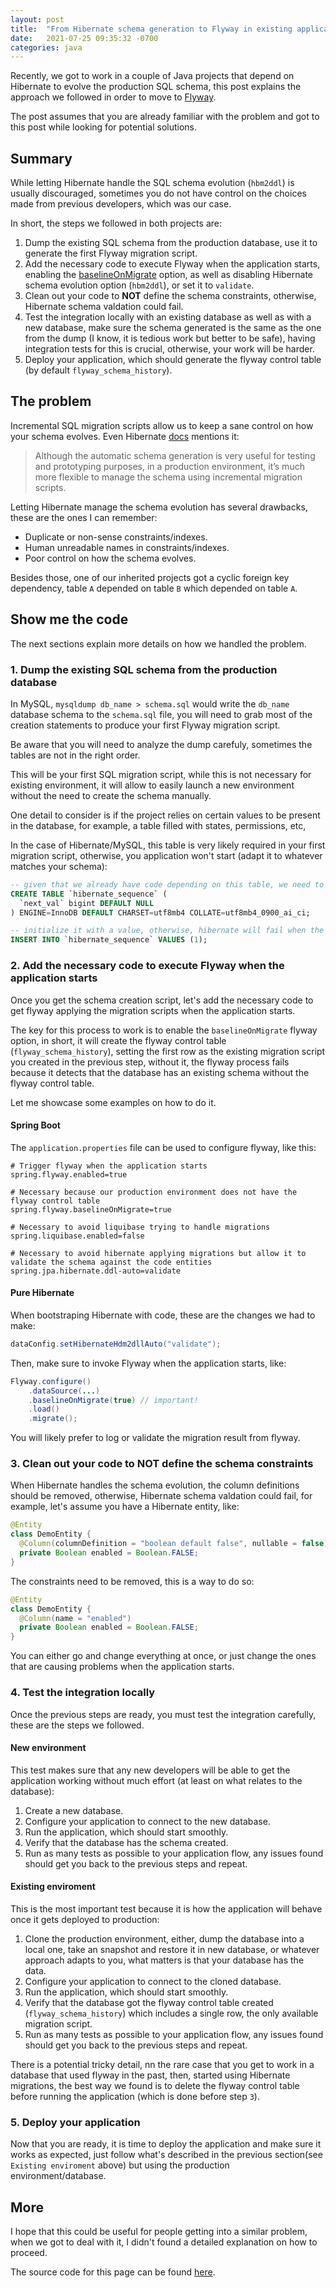 ```yaml
---
layout: post
title:  "From Hibernate schema generation to Flyway in existing applications"
date:   2021-07-25 09:35:32 -0700
categories: java
---
```


Recently, we got to work in a couple of Java projects that depend on Hibernate to evolve the production SQL schema, this post explains the approach we followed in order to move to [Flyway](https://flywaydb.org/).

The post assumes that you are already familiar with the problem and got to this post while looking for potential solutions.

## Summary
While letting Hibernate handle the SQL schema evolution (`hbm2ddl`) is usually discouraged, sometimes you do not have control on the choices made from previous developers, which was our case.


In short, the steps we followed in both projects are:
1. Dump the existing SQL schema from the production database, use it to generate the first Flyway migration script.
2. Add the necessary code to execute Flyway when the application starts, enabling the [baselineOnMigrate](https://flywaydb.org/documentation/usage/api/javadoc.html) option, as well as disabling Hibernate schema evolution option (`hbm2ddl`), or set it to `validate`.
3. Clean out your code to **NOT** define the schema constraints, otherwise, Hibernate schema valdation could fail.
4. Test the integration locally with an existing database as well as with a new database, make sure the schema generated is the same as the one from the dump (I know, it is tedious work but better to be safe), having integration tests for this is crucial, otherwise, your work will be harder.
5. Deploy your application, which should generate the flyway control table (by default `flyway_schema_history`).


## The problem
Incremental SQL migration scripts allow us to keep a sane control on how your schema evolves. Even Hibernate [docs](https://docs.jboss.org/hibernate/orm/5.4/userguide/html_single/Hibernate_User_Guide.html#schema-generation) mentions it:

> Although the automatic schema generation is very useful for testing and prototyping purposes, in a production environment, it’s much more flexible to manage the schema using incremental migration scripts.


Letting Hibernate manage the schema evolution has several drawbacks, these are the ones I can remember:
- Duplicate or non-sense constraints/indexes.
- Human unreadable names in constraints/indexes.
- Poor control on how the schema evolves.

Besides those, one of our inherited projects got a cyclic foreign key dependency, table `A` depended on table `B` which depended on table `A`.


## Show me the code
The next sections explain more details on how we handled the problem.

### 1. Dump the existing SQL schema from the production database
In MySQL, `mysqldump db_name > schema.sql` would write the `db_name` database schema to the `schema.sql` file, you will need to grab most of the creation statements to produce your first Flyway migration script.

Be aware that you will need to analyze the dump carefuly, sometimes the tables are not in the right order.

This will be your first SQL migration script, while this is not necessary for existing environment, it will allow to easily launch a new environment without the need to create the schema manually.

One detail to consider is if the project relies on certain values to be present in the database, for example, a table filled with states, permissions, etc,

In the case of Hibernate/MySQL, this table is very likely required in your first migration script, otherwise, you application won't start (adapt it to whatever matches your schema):

```sql
-- given that we already have code depending on this table, we need to create it manually
CREATE TABLE `hibernate_sequence` (
  `next_val` bigint DEFAULT NULL
) ENGINE=InnoDB DEFAULT CHARSET=utf8mb4 COLLATE=utf8mb4_0900_ai_ci;

-- initialize it with a value, otherwise, hibernate will fail when the app starts
INSERT INTO `hibernate_sequence` VALUES (1);
```


### 2. Add the necessary code to execute Flyway when the application starts
Once you get the schema creation script, let's add the necessary code to get flyway applying the migration scripts when the application starts.

The key for this process to work is to enable the `baselineOnMigrate` flyway option, in short, it will create the flyway control table (`flyway_schema_history`), setting the first row as the existing migration script you created in the previous step, without it, the flyway process fails because it detects that the database has an existing schema without the flyway control table.

Let me showcase some examples on how to do it.

#### Spring Boot
The `application.properties` file can be used to configure flyway, like this:

```properties
# Trigger flyway when the application starts
spring.flyway.enabled=true

# Necessary because our production environment does not have the flyway control table
spring.flyway.baselineOnMigrate=true

# Necessary to avoid liquibase trying to handle migrations
spring.liquibase.enabled=false

# Necessary to avoid hibernate applying migrations but allow it to validate the schema against the code entities
spring.jpa.hibernate.ddl-auto=validate
```

#### Pure Hibernate
When bootstraping Hibernate with code, these are the changes we had to make:

```java
dataConfig.setHibernateHdm2dllAuto("validate");
```

Then, make sure to invoke Flyway when the application starts, like:

```java
Flyway.configure()
    .dataSource(...)
    .baselineOnMigrate(true) // important!
    .load()
    .migrate();
```

You will likely prefer to log or validate the migration result from flyway.


### 3. Clean out your code to NOT define the schema constraints
When Hibernate handles the schema evolution, the column definitions should be removed, otherwise, Hibernate schema valdation could fail, for example, let's assume you have a Hibernate entity, like:

```java
@Entity
class DemoEntity {
  @Column(columnDefinition = "boolean default false", nullable = false)
  private Boolean enabled = Boolean.FALSE;
}
```

The constraints need to be removed, this is a way to do so:

```java
@Entity
class DemoEntity {
  @Column(name = "enabled")
  private Boolean enabled = Boolean.FALSE;
}
```

You can either go and change everything at once, or just change the ones that are causing problems when the application starts.

### 4. Test the integration locally
Once the previous steps are ready, you must test the integration carefully, these are the steps we followed.

#### New environment
This test makes sure that any new developers will be able to get the application working without much effort (at least on what relates to the database):
1. Create a new database.
2. Configure your application to connect to the new database.
3. Run the application, which should start smoothly.
4. Verify that the database has the schema created.
5. Run as many tests as possible to your application flow, any issues found should get you back to the previous steps and repeat.


#### Existing enviroment
This is the most important test because it is how the application will behave once it gets deployed to production:
1. Clone the production environment, either, dump the database into a local one, take an snapshot and restore it in new database, or whatever approach adapts to you, what matters is that your database has the data.
2. Configure your application to connect to the cloned database.
3. Run the application, which should start smoothly.
4. Verify that the database got the flyway control table created (`flyway_schema_history`) which includes a single row, the only available migration script.
5. Run as many tests as possible to your application flow, any issues found should get you back to the previous steps and repeat.

There is a potential tricky detail, nn the rare case that you get to work in a database that used flyway in the past, then, started using Hibernate migrations, the best way we found is to delete the flyway control table before running the application (which is done before step `3`).


### 5. Deploy your application

Now that you are ready, it is time to deploy the application and make sure it works as expected, just follow what's described in the previous section(see `Existing enviroment` above) but using the production environment/database.




## More
I hope that this could be useful for people getting into a similar problem, when we got to deal with it, I didn't found a detailed explanation on how to proceed.

The source code for this page can be found [here](https://github.com/wiringbits/wiringbits.github.io/blob/master/_posts/2021-07-25-from-hibernate-schema-generation-to-flyway-in-existing-applications.md).
